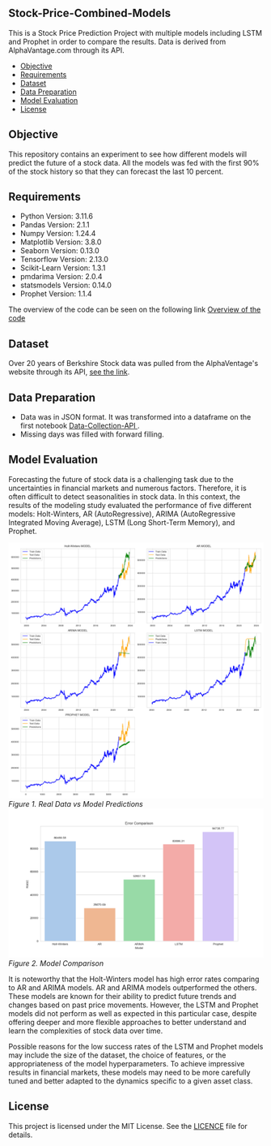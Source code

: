 ## Stock-Price-Combined-Models
This is a Stock Price Prediction Project with multiple models including LSTM and Prophet in order to compare the results. Data is derived from AlphaVantage.com through its API.

<!--ts-->
* [Objective](#Objective)
* [Requirements](#Requirements)
* [Dataset](#Dataset)
* [Data Preparation](#Data-Preparation)
* [Model Evaluation](#Model-Evaluation)
* [License](#License)
<!--te-->

## Objective

This repository contains an experiment to see how different models will predict the future of a stock data. All the models was fed with the first 90% of the stock history so that they can forecast the last 10 percent.

## Requirements

- Python Version: 3.11.6
- Pandas Version: 2.1.1
- Numpy Version: 1.24.4
- Matplotlib Version: 3.8.0
- Seaborn Version: 0.13.0
- Tensorflow Version: 2.13.0
- Scikit-Learn Version: 1.3.1
- pmdarima Version: 2.0.4
- statsmodels Version: 0.14.0
- Prophet Version: 1.1.4

The overview of the code can be seen on the following link <a href="https://github.com/BerkaySarpkaya/Stock-Price-Combined-Models/blob/main/WBS%20of%20Model%20File.txt"> Overview of the code</a>

## Dataset

Over 20 years of Berkshire Stock data was pulled from the AlphaVentage's website through its API, <a href="https://www.alphavantage.co/documentation/"> see the link</a>.

## Data Preparation

- Data was in JSON format. It was transformed into a dataframe on the first notebook <a href="https://github.com/BerkaySarpkaya/Stock-Price-Combined-Models/blob/main/Data-Collection-API.ipynb"> Data-Collection-API </a>.
- Missing days was filled with forward filling.

## Model Evaluation

Forecasting the future of stock data is a challenging task due to the uncertainties in financial markets and numerous factors. Therefore, it is often difficult to detect seasonalities in stock data. In this context, the results of the modeling study evaluated the performance of five different models: Holt-Winters, AR (AutoRegressive), ARIMA (AutoRegressive Integrated Moving Average), LSTM (Long Short-Term Memory), and Prophet.

<img src="https://github.com/BerkaySarpkaya/Stock-Price-Combined-Models/blob/main/Images/All%20Models.png" alt="Figure 1">
<em>Figure 1. Real Data vs Model Predictions</em>

<img src="https://github.com/BerkaySarpkaya/Stock-Price-Combined-Models/blob/main/Images/Model%20Comparison.png" alt="Figure 2">
<em>Figure 2. Model Comparison</em>


It is noteworthy that the Holt-Winters model has high error rates comparing to AR and ARIMA models. AR and ARIMA models outperformed the others. These models are known for their ability to predict future trends and changes based on past price movements. However, the LSTM and Prophet models did not perform as well as expected in this particular case, despite offering deeper and more flexible approaches to better understand and learn the complexities of stock data over time.

Possible reasons for the low success rates of the LSTM and Prophet models may include the size of the dataset, the choice of features, or the appropriateness of the model hyperparameters. To achieve impressive results in financial markets, these models may need to be more carefully tuned and better adapted to the dynamics specific to a given asset class.

## License

This project is licensed under the MIT License. See the <a href="https://github.com/BerkaySarpkaya/Stock-Price-Combined-Models/blob/main/LICENSE"> LICENCE</a> file for details.
